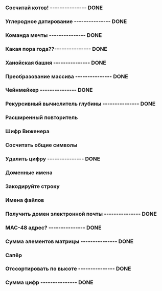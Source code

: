 ### **Сосчитай котов!** --------------- **DONE**
### **Углеродное датирование** --------------- **DONE**
### **Команда мечты** --------------- **DONE**
### **Какая пора года??**--------------- **DONE**
### **Ханойская башня** --------------- **DONE**
### **Преобразование массива** --------------- **DONE**
### **Чейнмейкер** --------------- **DONE**
### **Рекурсивный вычислитель глубины**  --------------- **DONE**
### **Расширенный повторитель**
### **Шифр Виженера**
### **Сосчитать общие символы**
### **Удалить цифру** --------------- **DONE**
### **Доменные имена**
### **Закодируйте строку**
### **Имена файлов**
### **Получить домен электронной почты** --------------- **DONE**
### **MAC-48 адрес?** --------------- **DONE**
### **Сумма элементов матрицы** --------------- **DONE**
### **Сапёр**
### **Отссортировать по высоте** --------------- **DONE**
### **Сумма цифр** --------------- **DONE**
